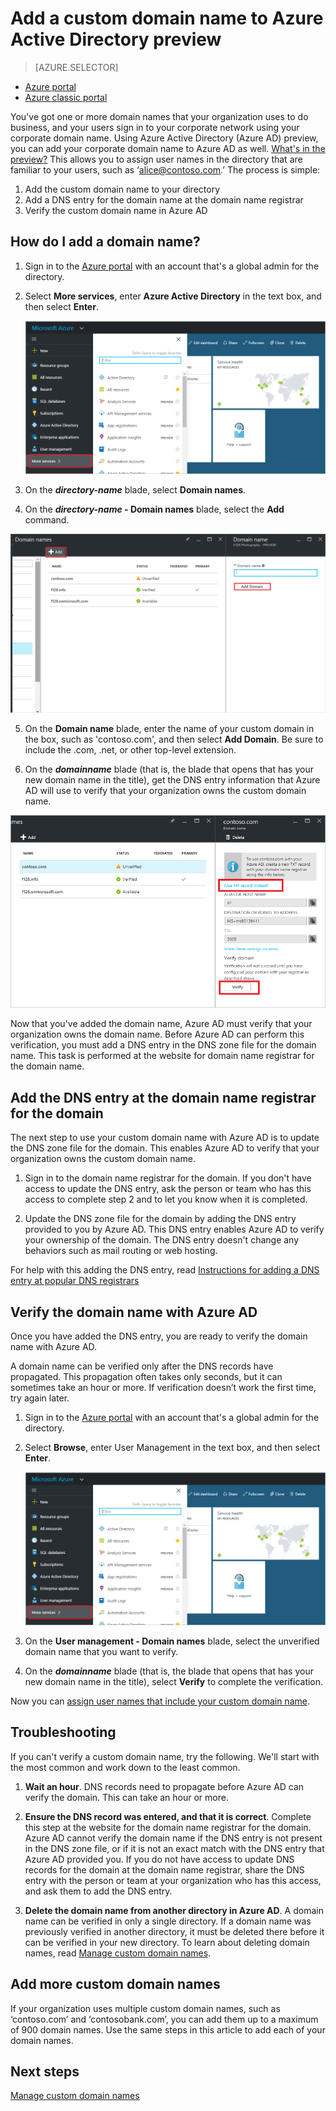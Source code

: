 <properties
	pageTitle="Add your custom domain name to Azure Active Directory preview | Microsoft Azure"
	description="How to add your company's domain names to Azure Active Directory, and how to verify the domain name."
	services="active-directory"
	documentationCenter=""
	authors="jeffsta"
	manager="femila"
	editor=""/>

<tags
	ms.service="active-directory"
	ms.workload="identity"
	ms.tgt_pltfrm="na"
	ms.devlang="na"
	ms.topic="article"
	ms.date="10/17/2016"
	ms.author="curtand"/>

# Add a custom domain name to Azure Active Directory preview

> [AZURE.SELECTOR]
- [Azure portal](active-directory-domains-add-azure-portal.md)
- [Azure classic portal](active-directory-add-domain.md)

You've got one or more domain names that your organization uses to do business, and your users sign in to your corporate network using your corporate domain name. Using Azure Active Directory (Azure AD) preview, you can add your corporate domain name to Azure AD as well. [What's in the preview?](active-directory-preview-explainer.md) This allows you to assign user names in the directory that are familiar to your users, such as ‘alice@contoso.com.’ The process is simple:

1. Add the custom domain name to your directory
2. Add a DNS entry for the domain name at the domain name registrar
3. Verify the custom domain name in Azure AD

## How do I add a domain name?

1.  Sign in to the [Azure portal](https://portal.azure.com) with an account that's a global admin for the directory.

2.  Select **More services**, enter **Azure Active Directory** in the text box, and then select **Enter**.

    ![Opening user management](./media/active-directory-domains-add-azure-portal/user-management.png)

3. On the ***directory-name*** blade, select **Domain names**.

4. On the ***directory-name* - Domain names** blade, select the **Add** command.

  ![Selecting the Add command](./media/active-directory-domains-add-azure-portal/add-command.png)

5. On the **Domain name** blade, enter the name of your custom domain in the box, such as 'contoso.com', and then select **Add Domain**. Be sure to include the .com, .net, or other top-level extension.

6. On the ***domainname*** blade (that is, the blade that opens that has your new domain name in the title), get the DNS entry information that Azure AD will use to verify that your organization owns the custom domain name.

  ![get DNS entry information](./media/active-directory-domains-add-azure-portal/get-dns-info.png)

Now that you've added the domain name, Azure AD must verify that your organization owns the domain name. Before Azure AD can perform this verification, you must add a DNS entry in the DNS zone file for the domain name. This task is performed at the website for domain name registrar for the domain name.

## Add the DNS entry at the domain name registrar for the domain

The next step to use your custom domain name with Azure AD is to update the DNS zone file for the domain. This enables Azure AD to verify that your organization owns the custom domain name.

1.  Sign in to the domain name registrar for the domain. If you don't have access to update the DNS entry, ask the person or team who has this access to complete step 2 and to let you know when it is completed.

2.  Update the DNS zone file for the domain by adding the DNS entry provided to you by Azure AD. This DNS entry enables Azure AD to verify your ownership of the domain. The DNS entry doesn't change any behaviors such as mail routing or web hosting.

For help with this adding the DNS entry, read [Instructions for adding a DNS entry at popular DNS registrars](https://support.office.com/article/Create-DNS-records-for-Office-365-when-you-manage-your-DNS-records-b0f3fdca-8a80-4e8e-9ef3-61e8a2a9ab23/)

## Verify the domain name with Azure AD

Once you have added the DNS entry, you are ready to verify the domain name with Azure AD.

A domain name can be verified only after the DNS records have propagated. This propagation often takes only seconds, but it can sometimes take an hour or more. If verification doesn’t work the first time, try again later.

1.  Sign in to the [Azure portal](https://portal.azure.com) with an account that's a global admin for the directory.

2.  Select **Browse**, enter User Management in the text box, and then select **Enter**.

    ![Opening user management](./media/active-directory-domains-add-azure-portal/user-management.png)

3. On the **User management - Domain names** blade, select the unverified domain name that you want to verify.

4. On the ***domainname*** blade (that is, the blade that opens that has your new domain name in the title), select **Verify** to complete the verification.

Now you can [assign user names that include your custom domain name](active-directory-users-create-azure-portal.md).

## Troubleshooting

If you can't verify a custom domain name, try the following. We'll start with the most common and work down to the least common.

1.	**Wait an hour**. DNS records need to propagate before Azure AD can verify the domain. This can take an hour or more.

2.	**Ensure the DNS record was entered, and that it is correct**. Complete this step at the website for the domain name registrar for the domain. Azure AD cannot verify the domain name if the DNS entry is not present in the DNS zone file, or if it is not an exact match with the DNS entry that Azure AD provided you. If you do not have access to update DNS records for the domain at the domain name registrar, share the DNS entry with the person or team at your organization who has this access, and ask them to add the DNS entry.

3.	**Delete the domain name from another directory in Azure AD**. A domain name can be verified in only a single directory. If a domain name was previously verified in another directory, it must be deleted there before it can be verified in your new directory. To learn about deleting domain names, read [Manage custom domain names](active-directory-domains-manage-azure-portal.md).    

## Add more custom domain names

If your organization uses multiple custom domain names, such as ‘contoso.com’ and ‘contosobank.com’, you can add them up to a maximum of 900 domain names. Use the same steps in this article to add each of your domain names.

## Next steps

[Manage custom domain names](active-directory-domains-manage-azure-portal.md)
